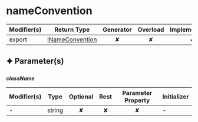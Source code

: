 # nameConvention

| Modifier(s)                            | Return Type                    | Generator                        | Overload                         | Implementation                        |
|----------------------------------------|--------------------------------|:--------------------------------:|:--------------------------------:|:-------------------------------------:|
| export | [INameConvention](https://hamedfathi.gitbook.io/aurelia-2-doc-api/plugin-conventions/interface/options/inameconvention) | ✘ | ✘  | ✔ |

## &#128966; Parameter(s)

_**className**_

| Modifier(s)                              | Type                        | Optional                           | Rest                          | Parameter Property                          | Initializer                       |
|------------------------------------------|-----------------------------|:----------------------------------:|:-----------------------------:|:-------------------------------------------:|-----------------------------------|
| - | string | ✘  | ✘ | ✘ | - |